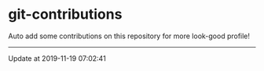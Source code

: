 # git-contributions

Auto add some contributions on this repository for more look-good profile!

---

Update at 2019-11-19 07:02:41
